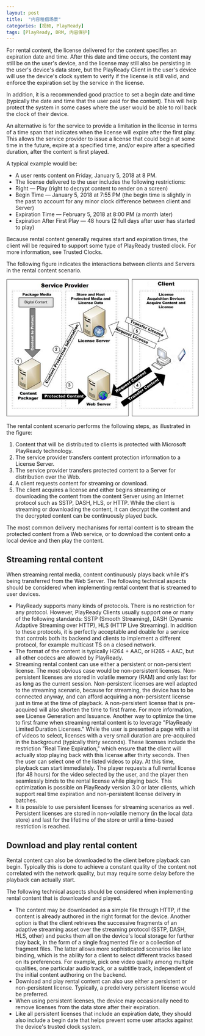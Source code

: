 ```yaml
---
layout: post
title:  "内容租借场景"
categories: [视频, PlayReady]
tags: [PlayReady, DRM, 内容保护]
---
```


For rental content, the license delivered for the content specifies an expiration date and time. After this date and time occurs, the content may still be on the user's device, and the license may still also be persisting in the user's device's data store, but the PlayReady Client in the user's device will use the device's clock system to verify if the license is still valid, and enforce the expiration set by the service in the license.

In addition, it is a recommended good practice to set a begin date and time (typically the date and time that the user paid for the content). This will help protect the system in some cases where the user would be able to roll back the clock of their device.

An alternative is for the service to provide a limitation in the license in terms of a time span that indicates when the license will expire after the first play. This allows the service provider to issue a license that could begin at some time in the future, expire at a specified time, and/or expire after a specified duration, after the content is first played.

A typical example would be:
* A user rents content on Friday, January 5, 2018 at 8 PM.
* The license delivered to the user includes the following restrictions:
* Right — Play (right to decrypt content to render on a screen)
* Begin Time — January 5, 2018 at 7:55 PM (the begin time is slightly in the past to account for any minor clock difference between client and Server)
* Expiration Time — February 5, 2018 at 8:00 PM (a month later)
* Expiration After First Play — 48 hours (2 full days after user has started to play)

Because rental content generally requires start and expiration times, the client will be required to support some type of PlayReady trusted clock. For more information, see Trusted Clocks.

The following figure indicates the interactions between clients and Servers in the rental content scenario.

![](/assets/pr-rental/rental.png)

The rental content scenario performs the following steps, as illustrated in the figure:
1. Content that will be distributed to clients is protected with Microsoft PlayReady technology.
2. The service provider transfers content protection information to a License Server.
3. The service provider transfers protected content to a Server for distribution over the Web.
4. A client requests content for streaming or download.
5. The client acquires a license and either begins streaming or downloading the content from the content Server using an Internet protocol such as SSTP, DASH, HLS, or HTTP. While the client is streaming or downloading the content, it can decrypt the content and the decrypted content can be continuously played back.

The most common delivery mechanisms for rental content is to stream the protected content from a Web service, or to download the content onto a local device and then play the content.

## Streaming rental content
When streaming rental media, content continuously plays back while it's being transferred from the Web Server. The following technical aspects should be considered when implementing rental content that is streamed to user devices.
* PlayReady supports many kinds of protocols. There is no restriction for any protocol. However, PlayReady Clients usually support one or many of the following standards: SSTP (Smooth Streaming), DASH (Dynamic Adaptive Streaming over HTTP), HLS (HTTP Live Streaming). In addition to these protocols, it is perfectly acceptable and doable for a service that controls both its backend and clients to implement a different protocol, for example multicast TS on a closed network.
* The format of the content is typically H264 + AAC, or H265 + AAC, but all other codecs are allowed by PlayReady.
* Streaming rental content can use either a persistent or non-persistent license.
The most obvious case would be non-persistent licenses. Non-persistent licenses are stored in volatile memory (RAM) and only last for as long as the current session. Non-persistent licenses are well adapted to the streaming scenario, because for streaming, the device has to be connected anyway, and can afford acquiring a non-persistent license just in time at the time of playback.
A non-persistent license that is pre-acquired will also shorten the time to first frame. For more information, see License Generation and Issuance.
Another way to optimize the time to first frame when streaming rental content is to leverage "PlayReady Limited Duration Licenses." While the user is presented a page with a list of videos to select, licenses with a very small duration are pre-acquired in the background (typically thirty seconds). These licenses include the restriction "Real Time Expiration," which ensure that the client will actually stop playing back with this license after thirty seconds. Then the user can select one of the listed videos to play. At this time, playback can start immediately. The player requests a full rental license (for 48 hours) for the video selected by the user, and the player then seamlessly binds to the rental license while playing back. This optimization is possible on PlayReady version 3.0 or later clients, which support real time expiration and non-persistent license delivery in batches.
* It is possible to use persistent licenses for streaming scenarios as well. Persistent licenses are stored in non-volatile memory (in the local data store) and last for the lifetime of the store or until a time-based restriction is reached.

## Download and play rental content
Rental content can also be downloaded to the client before playback can begin. Typically this is done to achieve a constant quality of the content not correlated with the network quality, but may require some delay before the playback can actually start.

The following technical aspects should be considered when implementing rental content that is downloaded and played.
* The content may be downloaded as a simple file through HTTP, if the content is already authored in the right format for the device. Another option is that the client retrieves the successive fragments of an adaptive streaming asset over the streaming protocol (SSTP, DASH, HLS, other) and packs them all on the device's local storage for further play back, in the form of a single fragmented file or a collection of fragment files. The latter allows more sophisticated scenarios like late binding, which is the ability for a client to select different tracks based on its preferences. For example, pick one video quality among multiple qualities, one particular audio track, or a subtitle track, independent of the initial content authoring on the backend.
* Download and play rental content can also use either a persistent or non-persistent license. Typically, a predelivery persistent license would be preferred.
* When using persistent licenses, the device may occasionally need to remove licenses from the data store after their expiration.
* Like all persistent licenses that include an expiration date, they should also include a begin date that helps prevent some user attacks against the device's trusted clock system.
